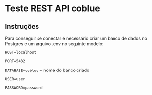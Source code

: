 
# Teste REST API coblue

## Instruções

Para conseguir se conectar é necessário criar um banco de dados no Postgres e um arquivo .env no seguinte modelo:

`HOST=localhost`

`PORT=5432`

`DATABASE=coblue` = nome do banco criado

`USER=user`

`PASSWORD=password`



